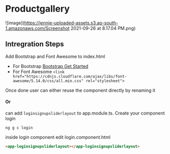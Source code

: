 # Productgallery

![image](https://jennie-uploaded-assets.s3.ap-south-1.amazonaws.com/Screenshot 2021-09-26 at 8.17.04 PM.png)

## Intregration Steps

Add Bootstrap and Font Awesome to index.html 
- For Bootstrap [Bootstrap Get Started](https://getbootstrap.com/docs/5.0/getting-started/introduction/)
- For Font Awesome `<link href="https://cdnjs.cloudflare.com/ajax/libs/font-awesome/5.14.0/css/all.min.css" rel="stylesheet">`

Once done user can either reuse the component directly by renaming it 
#### Or 
can add `loginsignupsliderlayout` to app.module.ts. Create your component login

```shell
ng g c login
```

inside login component edit login.component.html
```html
<app-loginsignupsliderlayout></app-loginsignupsliderlayout>
```

